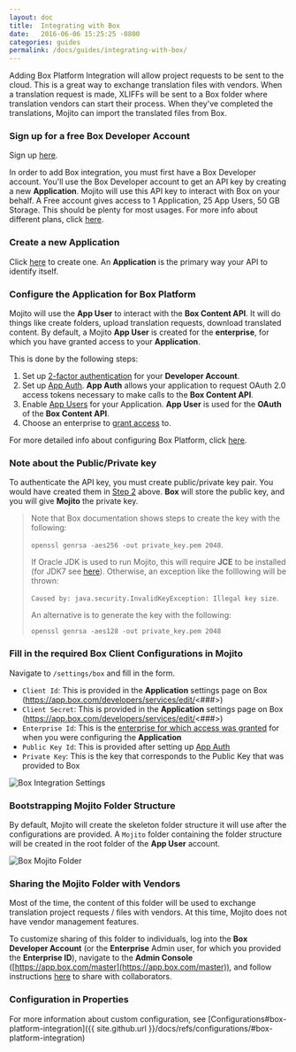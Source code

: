 ```yaml
---
layout: doc
title:  Integrating with Box
date:   2016-06-06 15:25:25 -0800
categories: guides
permalink: /docs/guides/integrating-with-box/
---
```


Adding Box Platform Integration will allow project requests to be sent to the cloud.  This is a great way to exchange translation files with vendors.  When a translation request is made, XLIFFs will be sent to a Box folder where translation vendors can start their process.  When they've completed the translations, Mojito can import the translated files from Box.


### Sign up for a free Box Developer Account

Sign up [here](https://app.box.com/signup/o/default_developer_offer).

In order to add Box integration, you must first have a Box Developer account. You'll use the Box Developer account to get an API key by creating a new **Application**. Mojito will use this API key to interact with Box on your behalf.  A Free account gives access to 1 Application, 25 App Users, 50 GB Storage.  This should be plenty for most usages.  For more info about different plans, click [here](https://developers.box.com/box-platform-pricing/).


### Create a new Application
Click [here](https://app.box.com/developers/services/edit/) to create one.  An **Application** is the primary way your API to identify itself.

### Configure the Application for Box Platform

Mojito will use the **App User** to interact with the **Box Content API**.  It will do things like create folders, upload translation requests, download translated content.  By default, a Mojito **App User** is created for the **enterprise**, for which you have granted access to your **Application**.

This is done by the following steps:

1. Set up [2-factor authentication](https://docs.box.com/docs/configuring-box-platform#section-2-set-up-two-factor-authentication) for your **Developer Account**.
2. Set up [App Auth](https://docs.box.com/docs/app-auth).  **App Auth** allows your application to request OAuth 2.0 access tokens necessary to make calls to the **Box Content API**.
2. Enable [App Users](https://docs.box.com/docs/configuring-box-platform#section-3-enabling-app-auth-and-app-users) for your Application.  **App User** is used for the **OAuth** of the **Box Content API**.
3. Choose an enterprise to [grant access](https://docs.box.com/docs/configuring-box-platform#section-4-grant-access-in-enterprise-admin-console) to.


For more detailed info about configuring Box Platform, click [here](https://docs.box.com/docs/configuring-box-platform).


### Note about the Public/Private key

To authenticate the API key, you must create public/private key pair.  You would have created them in [Step 2](#configure-the-application-for-box-platform) above.  **Box** will store the public key, and you will give **Mojito** the private key.

>Note that Box documentation shows steps to create the key with the following:
>
>`openssl genrsa -aes256 -out private_key.pem 2048`.
>
>If Oracle JDK is used to run Mojito, this will require **JCE** to be installed
(for JDK7 see [here](http://www.oracle.com/technetwork/java/javase/downloads/jce-7-download-432124.html)).
Otherwise, an exception like the folllowing will be thrown:
>
>`Caused by: java.security.InvalidKeyException: Illegal key size`.
>
>An alternative is to generate the key with the following:
>
>`openssl genrsa -aes128 -out private_key.pem 2048`


### Fill in the required Box Client Configurations in Mojito

Navigate to `/settings/box` and fill in the form.

- `Client Id`: This is provided in the **Application** settings page on Box (https://app.box.com/developers/services/edit/<###>)
- `Client Secret`: This is provided in the **Application** settings page on Box (https://app.box.com/developers/services/edit/<###>)
- `Enterprise Id`: This is the [enterprise for which access was granted](#configure-the-application-for-box-platform) for when you were configuring the **Application**
- `Public Key Id`: This is provided after setting up [App Auth](#configure-the-application-for-box-platform)
- `Private Key`: This is the key that corresponds to the Public Key that was provided to Box

![Box Integration Settings](./images/box-settings.png)

### Bootstrapping Mojito Folder Structure

By default, Mojito will create the skeleton folder structure it will use after the configurations are provided.  A `Mojito` folder containing the folder structure will be created in the root folder of the **App User** account.

![Box Mojito Folder](./images/box-mojito-folder.png)

### Sharing the Mojito Folder with Vendors
Most of the time, the content of this folder will be used to exchange translation project requests / files with vendors.  At this time, Mojito does not have vendor management features.

To customize sharing of this folder to individuals, log into the **Box Developer Account** (or the **Enterprise** Admin user, for which you provided the **Enterprise ID**), navigate to the **Admin Console** ([https://app.box.com/master](https://app.box.com/master)), and follow instructions [here](https://community.box.com/t5/For-Admins/How-Do-I-Share-Files-And-Folders-From-The-Admin-Console/ta-p/211) to share with collaborators.

### Configuration in Properties
For more information about custom configuration, see [Configurations#box-platform-integration]({{ site.github.url }}/docs/refs/configurations/#box-platform-integration)

